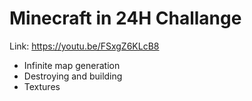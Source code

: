 # Minecraft in 24H Challange
Link: https://youtu.be/FSxgZ6KLcB8
- Infinite map generation
- Destroying and building
- Textures 
 

